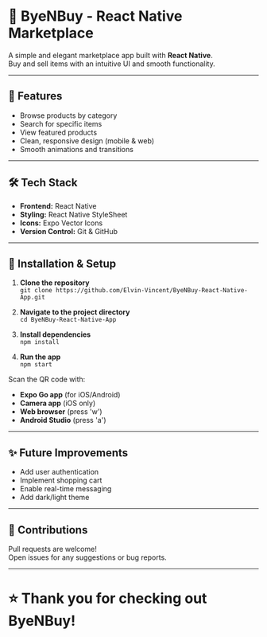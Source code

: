 # 📱 ByeNBuy - React Native Marketplace

A simple and elegant marketplace app built with **React Native**.  
Buy and sell items with an intuitive UI and smooth functionality.

---

## 🚀 Features

- Browse products by category
- Search for specific items
- View featured products
- Clean, responsive design (mobile & web)
- Smooth animations and transitions

---

## 🛠️ Tech Stack

- **Frontend:** React Native
- **Styling:** React Native StyleSheet
- **Icons:** Expo Vector Icons
- **Version Control:** Git & GitHub

---

## 🌄 Installation & Setup

1. **Clone the repository**  
   `git clone https://github.com/Elvin-Vincent/ByeNBuy-React-Native-App.git`

2. **Navigate to the project directory**  
   `cd ByeNBuy-React-Native-App`

3. **Install dependencies**  
   `npm install`

4. **Run the app**  
   `npm start`

Scan the QR code with:
- **Expo Go app** (for iOS/Android)
- **Camera app** (iOS only)
- **Web browser** (press 'w')
- **Android Studio** (press 'a')

---

## ✨ Future Improvements

- Add user authentication
- Implement shopping cart
- Enable real-time messaging
- Add dark/light theme

---

## 🙌 Contributions

Pull requests are welcome!  
Open issues for any suggestions or bug reports.

---

# ⭐ Thank you for checking out ByeNBuy!
